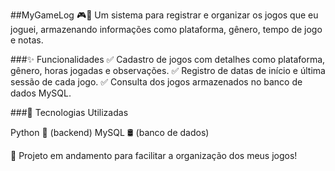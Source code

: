 ##MyGameLog 🎮📜
Um sistema para registrar e organizar os jogos que eu joguei, armazenando informações como plataforma, gênero, tempo de jogo e notas.

###✨ Funcionalidades
✅ Cadastro de jogos com detalhes como plataforma, gênero, horas jogadas e observações.
✅ Registro de datas de início e última sessão de cada jogo.
✅ Consulta dos jogos armazenados no banco de dados MySQL.

###🔧 Tecnologias Utilizadas

Python 🐍 (backend)
MySQL 🛢️ (banco de dados)

🚀 Projeto em andamento para facilitar a organização dos meus jogos!
